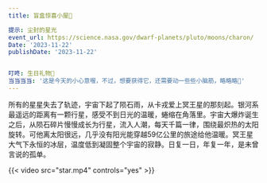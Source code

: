 ```yaml
---
title: 盲盒惊喜小屋🎊

提示: 尘封的星光
event_url: https://science.nasa.gov/dwarf-planets/pluto/moons/charon/
Date: '2023-11-22'
publishDate: '2023-11-22'


叮咚: 生日礼物🎁
当当当当: '这是今天的小心意喔，不过，想要获得它，还需要动一些些小脑筋，略略略🥳'
---
```

所有的星星失去了轨迹，宇宙下起了陨石雨，从卡戎爱上冥王星的那刻起。银河系最遥远的距离有一颗行星，感受不到日光的温暖，蜷缩在角落里。宇宙大爆炸诞生之后，从陨石碎片慢慢成长为行星，流入人潮，每天千篇一律，围绕最炽热的太阳旋转。可他离太阳很远，几乎没有阳光能穿越59亿公里的旅途给他温暖。冥王星大气下永恒的冰层，温度低到凝固整个宇宙的寂静。日复一日，年复一年，是未曾言说的孤单。




{{< video src="star.mp4" controls="yes" >}}

